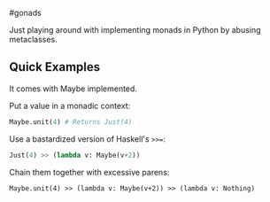 #gonads

Just playing around with implementing monads in Python by abusing metaclasses.

Quick Examples
--------------

It comes with Maybe implemented.

Put a value in a monadic context:

```python
Maybe.unit(4) # Returns Just(4)
```

Use a bastardized version of Haskell's `>>=`:

```python
Just(4) >> (lambda v: Maybe(v+2))
```

Chain them together with excessive parens:

```
Maybe.unit(4) >> (lambda v: Maybe(v+2)) >> (lambda v: Nothing)
```
